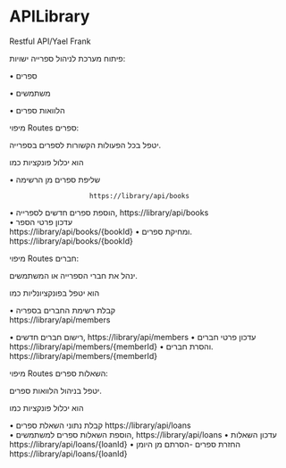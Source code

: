 # APILibrary
Restful API/Yael Frank

פיתוח מערכת לניהול ספרייה
ישויות:

•	ספרים

•	משתמשים

•	הלוואות ספרים

מיפוי Routes  ספרים: 

יטפל בכל הפעולות הקשורות לספרים בספרייה. 

הוא יכלול פונקציות כמו 

•	שליפת ספרים מן הרשימה 

                        https://library/api/books
•	הוספת ספרים חדשים לספרייה,
                  https://library/api/books   
•	עדכון פרטי הספר   
                    https://library/api/books/{bookId} 
•	ומחיקת ספרים.  
                        https://library/api/books/{bookId} 


מיפוי Routes חברים: 

ינהל את חברי הספרייה או המשתמשים. 

הוא יטפל בפונקציונליות כמו 

•	קבלת רשימת החברים בספריה   
             https://library/api/members

•	רישום חברים חדשים,                             https://library/api/members
•	עדכון פרטי חברים    
          https://library/api/members/{memberId}
•	והסרת חברים. 
https://library/api/members/{memberId}                         


מיפוי Routes  השאלות ספרים:

יטפל בניהול הלוואות ספרים. 

הוא יכלול פונקציות כמו 

•	קבלת נתוני השאלת ספרים 
https://library/api/loans                                      
•	הוספת השאלות ספרים למשתמשים,
                https://library/api/loans
•	עדכון השאלות          
                       https://library/api/loans/{loanId} 
•	החזרת ספרים -הסרתם מן היומן         https://library/api/loans/{loanId}
